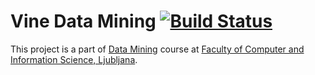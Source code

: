 # Vine Data Mining  [![Build Status](https://travis-ci.org/markogresak/vine-data-mining.svg)](https://travis-ci.org/markogresak/vine-data-mining)



This project is a part of [Data Mining](https://ucilnica.fri.uni-lj.si/course/view.php?id=58&lang=en) course at [Faculty of Computer and Information Science, Ljubljana](http://www.fri.uni-lj.si/en/).
